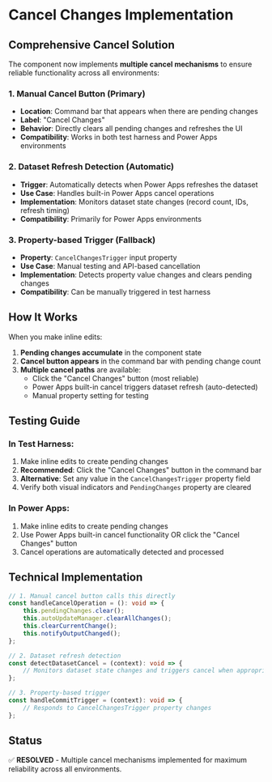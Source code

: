 # Cancel Changes Implementation

## Comprehensive Cancel Solution

The component now implements **multiple cancel mechanisms** to ensure reliable functionality across all environments:

### 1. Manual Cancel Button (Primary)
- **Location**: Command bar that appears when there are pending changes
- **Label**: "Cancel Changes" 
- **Behavior**: Directly clears all pending changes and refreshes the UI
- **Compatibility**: Works in both test harness and Power Apps environments

### 2. Dataset Refresh Detection (Automatic)
- **Trigger**: Automatically detects when Power Apps refreshes the dataset
- **Use Case**: Handles built-in Power Apps cancel operations
- **Implementation**: Monitors dataset state changes (record count, IDs, refresh timing)
- **Compatibility**: Primarily for Power Apps environments

### 3. Property-based Trigger (Fallback)
- **Property**: `CancelChangesTrigger` input property
- **Use Case**: Manual testing and API-based cancellation
- **Implementation**: Detects property value changes and clears pending changes
- **Compatibility**: Can be manually triggered in test harness

## How It Works

When you make inline edits:
1. **Pending changes accumulate** in the component state
2. **Cancel button appears** in the command bar with pending change count
3. **Multiple cancel paths** are available:
   - Click the "Cancel Changes" button (most reliable)
   - Power Apps built-in cancel triggers dataset refresh (auto-detected)
   - Manual property setting for testing

## Testing Guide

### In Test Harness:
1. Make inline edits to create pending changes
2. **Recommended**: Click the "Cancel Changes" button in the command bar
3. **Alternative**: Set any value in the `CancelChangesTrigger` property field
4. Verify both visual indicators and `PendingChanges` property are cleared

### In Power Apps:
1. Make inline edits to create pending changes  
2. Use Power Apps built-in cancel functionality OR click the "Cancel Changes" button
3. Cancel operations are automatically detected and processed

## Technical Implementation

```typescript
// 1. Manual cancel button calls this directly
const handleCancelOperation = (): void => {
    this.pendingChanges.clear();
    this.autoUpdateManager.clearAllChanges(); 
    this.clearCurrentChange();
    this.notifyOutputChanged();
};

// 2. Dataset refresh detection
const detectDatasetCancel = (context): void => {
    // Monitors dataset state changes and triggers cancel when appropriate
};

// 3. Property-based trigger
const handleCommitTrigger = (context): void => {
    // Responds to CancelChangesTrigger property changes
};
```

## Status
✅ **RESOLVED** - Multiple cancel mechanisms implemented for maximum reliability across all environments.
